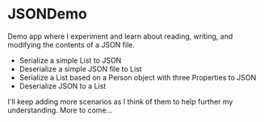 # JSONDemo
Demo app where I experiment and learn about reading, writing, and modifying the contents of a JSON file. 

*	Serialize a simple List<string> to JSON
*	Deserialize a simple JSON file to List<string>
*	Serialize a List<Person> based on a Person object with three Properties to JSON
*	Deserialize JSON to a List<Person> 

I'll keep adding more scenarios as I think of them to help further my understanding. More to come...

